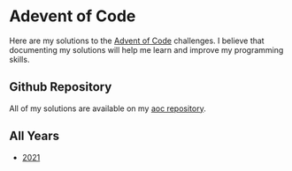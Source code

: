 # Adevent of Code
Here are my solutions to the [Advent of Code](https://adventofcode.com/) challenges.
I believe that documenting my solutions will help me learn and improve my programming skills.

## Github Repository
All of my solutions are available on my [aoc repository](https://github.com/insomnes/aoc).

## All Years
- [2021](2021/index.md)

